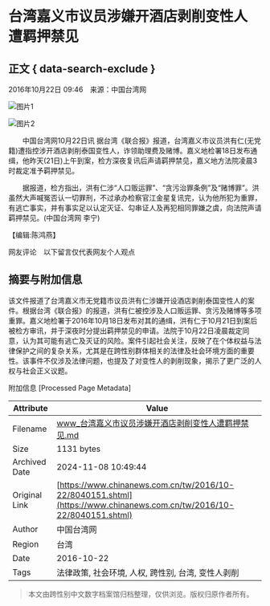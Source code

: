 # 台湾嘉义市议员涉嫌开酒店剥削变性人 遭羁押禁见

## 正文 { data-search-exclude }


2016年10月22日 09:46　来源：中国台湾网

![图片1](http://www.chinanews.com/fileftp/2020/03/2020-03-11/U194P4T47D46410F978DT20200311093349.jpg)

![图片2](http://www.chinanews.com/fileftp/2020/03/2020-03-11/U194P4T47D46410F977DT20200311083723.jpg)

　　中国台湾网10月22日讯 据台湾《联合报》报道，台湾嘉义市议员洪有仁(无党籍)遭指控涉开酒店剥削泰国变性人，诈领助理费及赌博。嘉义地检署18日发布通缉，他昨天(21日)上午到案，检方深夜复讯后声请羁押禁见，嘉义地方法院凌晨3时裁定准予羁押禁见。

　　据报道，检方指出，洪有仁涉“人口贩运罪”、“贪污治罪条例”及“赌博罪”。洪虽然大声喊冤否认一切罪刑，不过承办检察官江金星复讯完，认为他所犯为重罪，有逃亡事实，并有事实足以认定灭证、勾串证人及再犯相同罪嫌之虞，向法院声请羁押禁见。(中国台湾网 李宁)

【编辑:陈鸿燕】

网友评论　以下留言仅代表网友个人观点

## 摘要与附加信息

<!-- tcd_abstract -->
该文件报道了台湾嘉义市无党籍市议员洪有仁涉嫌开设酒店剥削泰国变性人的案件。根据台湾《联合报》的报道，洪有仁被控涉及人口贩运罪、贪污及赌博等多项重罪。嘉义地检署于2016年10月18日发布对其的通缉，洪有仁于10月21日到案后被检方审讯，并于深夜时分提出羁押禁见的申请。法院于10月22日凌晨裁定同意，认为其可能有逃亡及灭证的风险。案件引起社会关注，反映了在个体权益与法律保护之间的复杂关系，尤其是在跨性别群体相关的法律及社会环境方面的重要性。该事件不仅涉及法律问题，也提及了对变性人的剥削现象，揭示了更广泛的人权与社会正义议题。
<!-- tcd_abstract_end -->

附加信息 [Processed Page Metadata]

| Attribute       | Value                                  |
|-----------------|----------------------------------------|
| Filename        | www_台湾嘉义市议员涉嫌开酒店剥削变性人遭羁押禁见.md                             |
| Size            | 1131 bytes                           |
| Archived Date   | 2024-11-08 10:49:44                             |
| Original Link   | [https://www.chinanews.com.cn/tw/2016/10-22/8040151.shtml](https://www.chinanews.com.cn/tw/2016/10-22/8040151.shtml)                       |
| Author          | 中国台湾网                               |
| Region          | 台湾                               |
| Date            | 2016-10-22                                 |
| Tags            | 法律政策, 社会环境, 人权, 跨性别, 台湾, 变性人剥削                                 |
>
> 本文由跨性别中文数字档案馆归档整理，仅供浏览。版权归原作者所有。
>